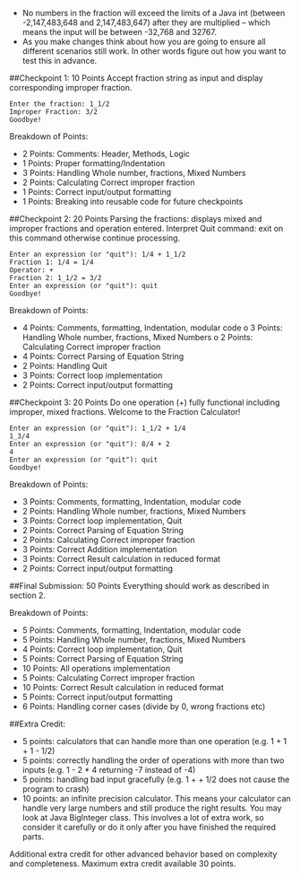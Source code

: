 - No numbers in the fraction will exceed the limits of a Java int (between -2,147,483,648 and 2,147,483,647) after they are multiplied – which means the input will be between -32,768 and 32767.
 - As you make changes think about how you are going to ensure all different scenarios still work. In other words figure out how you want to test this in advance.

##Checkpoint 1: 10 Points
Accept fraction string as input and display corresponding improper fraction.

    Enter the fraction: 1_1/2
    Improper Fraction: 3/2
    Goodbye!

Breakdown of Points:

*  2 Points: Comments: Header, Methods, Logic
*  1 Points: Proper formatting/Indentation
*  3 Points: Handling Whole number, fractions, Mixed Numbers
*  2 Points: Calculating Correct improper fraction
*  1 Points: Correct input/output formatting
*  1 Points: Breaking into reusable code for future checkpoints


##Checkpoint 2: 20 Points
Parsing the fractions: displays mixed and improper fractions and operation entered. Interpret Quit command: exit on this command otherwise continue processing.

    Enter an expression (or "quit"): 1/4 + 1_1/2
    Fraction 1: 1/4 = 1/4
    Operator: +
    Fraction 2: 1_1/2 = 3/2
    Enter an expression (or "quit"): quit 
    Goodbye!

Breakdown of Points:

*  4 Points: Comments, formatting, Indentation, modular code o 3 Points: Handling Whole number, fractions, Mixed Numbers o 2 Points: Calculating Correct improper fraction
*  4 Points: Correct Parsing of Equation String
*  2 Points: Handling Quit
*  3 Points: Correct loop implementation
*  2 Points: Correct input/output formatting

##Checkpoint 3: 20 Points
Do one operation (+) fully functional including improper, mixed fractions.
Welcome to the Fraction Calculator!

    Enter an expression (or "quit"): 1_1/2 + 1/4
    1_3/4
    Enter an expression (or "quit"): 8/4 + 2
    4
    Enter an expression (or "quit"): quit
    Goodbye!
  
Breakdown of Points:

*  3 Points: Comments, formatting, Indentation, modular code
*  2 Points: Handling Whole number, fractions, Mixed Numbers
*  3 Points: Correct loop implementation, Quit
*  2 Points: Correct Parsing of Equation String
*  2 Points: Calculating Correct improper fraction
*  3 Points: Correct Addition implementation
*  3 Points: Correct Result calculation in reduced format
*  2 Points: Correct input/output formatting


##Final Submission: 50 Points
Everything should work as described in section 2.

Breakdown of Points:

*  5 Points: Comments, formatting, Indentation, modular code
*  5 Points: Handling Whole number, fractions, Mixed Numbers
*  4 Points: Correct loop implementation, Quit
*  5 Points: Correct Parsing of Equation String
*  10 Points: All operations implementation
*  5 Points: Calculating Correct improper fraction
*  10 Points: Correct Result calculation in reduced format
*  5 Points: Correct input/output formatting
*  6 Points: Handling corner cases (divide by 0, wrong fractions etc)

##Extra Credit:

- 5 points: calculators that can handle more than one operation (e.g. 1 + 1 + 1 - 1/2)
- 5 points: correctly handling the order of operations with more than two inputs (e.g. 1 - 2 * 4 returning -7 instead of -4)
- 5 points: handling bad input gracefully (e.g. 1 + + 1/2 does not cause the program to crash)
- 10 points: an infinite precision calculator. This means your calculator can handle very large numbers and still produce the right results. You may look at Java BigInteger class. This involves a lot of extra work, so consider it carefully or do it only after you have finished the required parts.

Additional extra credit for other advanced behavior based on complexity and completeness. Maximum extra credit available 30 points.
